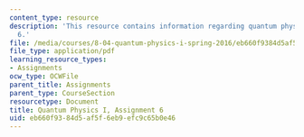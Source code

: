 ```yaml
---
content_type: resource
description: 'This resource contains information regarding quantum physics: Assignment
  6.'
file: /media/courses/8-04-quantum-physics-i-spring-2016/eb660f9384d5af5f6eb9efc9c65b0e46_MIT8_04S16_ps6_2016.pdf
file_type: application/pdf
learning_resource_types:
- Assignments
ocw_type: OCWFile
parent_title: Assignments
parent_type: CourseSection
resourcetype: Document
title: Quantum Physics I, Assignment 6
uid: eb660f93-84d5-af5f-6eb9-efc9c65b0e46
---
```


